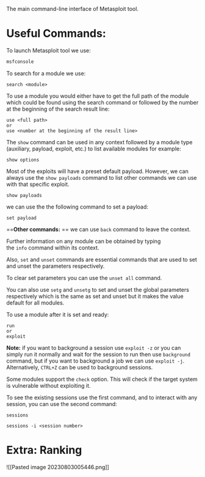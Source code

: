 
The main command-line interface of Metasploit tool.
# Useful Commands:

To launch Metasploit tool we use:

```bash
msfconsole
```

To search for a module we use:

```msfconsole
search <module>
```

To use a module you would either have to get the full path of the module which could be found using the search command or followed by the number at the beginning of the search result line:

```msfconsole
use <full path>
or
use <number at the beginning of the result line>
```

The `show` command can be used in any context followed by a module type (auxiliary, payload, exploit, etc.) to list available modules for example:

```msfconsole
show options
```

Most of the exploits will have a preset default payload. However, we can always use the `show payloads` command to list other commands we can use with that specific exploit.

```msfconsole
show payloads
```

we can use the the following command to set a payload:

```msfconsole
set payload
```

==**Other commands:** ==
we can use ```back``` command to leave the context.

Further information on any module can be obtained by typing the `info` command within its context.

Also, ```set``` and ```unset``` commands are essential commands that are used to set and unset the parameters respectively.

To clear set parameters you can use the `unset all` command.

You can also use ```setg``` and ```unsetg``` to set and unset the global parameters respectively which is the same as set and unset but it makes the value default for all modules.

To use a module after it is set and ready:

```msfconsole
run
or
exploit
```

**Note:** if you want to background a session use ```exploit -z``` or you can simply run it normally and wait for the session to run then use ```background``` command, but if you want to background a job we can use `exploit -j`.
Alternatively, `CTRL+Z` can be used to background sessions.

Some modules support the `check` option. This will check if the target system is vulnerable without exploiting it.

To see the existing sessions use the first command, and to interact with any session, you can use the second command:

```msfconsole
sessions
```

```msfconsole
sessions -i <session number>
```
# Extra: Ranking

![[Pasted image 20230803005446.png]]